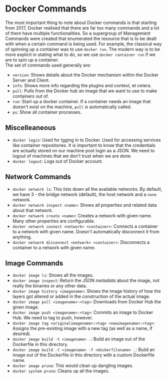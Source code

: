 # Docker Commands

The most important thing to note about Docker commands is that starting from 2017, Docker realised that there are far too many commands and a lot of them have multiple functionalities. So a supergroup of Management Commands were created that enumerated the resource that is to be dealt with when a certain command is being used. For example, the classical way of spinning up a container was to use `docker run`. The modern way is to be more explicit in stating what to do, so we use `docker container run` if we are to spin up a container. <br />
The set of commands used generally are:
- `version`: Shows details about the Docker mechanism within the Docker Server and Client.
- `info`: Shows more info regarding the plugins and context, et cetera. 
- `pull`: Pulls from the Docker hub an image that we want to use to make containers out of.
- `run`: Start up a docker container. If a container needs an image that doesn't exist on the machine, `pull` is automatically called.
- `ps`: Show all container processes.


## Miscelleaneous

- `docker login`: Used for lgging in to Docker. Used for accessing services like container repositories. It is important to know that the credentials are actually stored on our machine post login as a JSON. We need to logout of machines that we don't trust when we are done.
- `docker logout`: Logs out of Docker account.


## Network Commands

- `docker network ls`: This lists down all the available networks. By default, we have 3 - the bridge network (default), the host network and a `none` network.
- `docker network inspect <name>`: Shows all properties and related data about that network.
- `docker network create <name>`: Creates a network with given name. Many other properties are configurable.
- `docker network connect <network> <container>`: Connects a container to a network with given name. Doesn't automatically disconnect it from anything.
- `docker network disconnect <network> <container>`: Disconnects a container to a network with given name. 


## Image Commands

- `docker image ls`: Shows all the images.
- `docker image inspect`: Return the JSON *metadata* about the image, not really the binaries or any other data.
- `docker image history <imagename>`: Shows the image history of how the layers got altered or added in the construction of the actual image.
- `docker image pull <imagename>:<tag>`: Downloads from Docker Hub the given image.
- `docker image push <imagename>:<tag>`: Commits an image to Docker Hub. We need to tag to push, however.
- `docker image tag <originalimagename>:<tag> <newimagename>:<tag>`: Assigns the pre-existing image with a new tag (as well as a name, if desired).
- `docker image build -t <imagename> .`: Build an image out of the Dockerfile in this directory.
- `docker image build -t <imagename> -f <dockerfilename> .`: Build an image out of the Dockerfile in this directory with a custom Dockerfile name.
- `docker image prune`: This would clean up dangling images.
- `docker system prune`: Cleans up all the images.